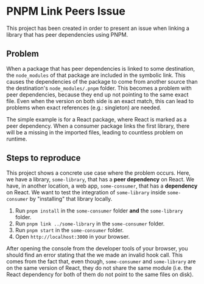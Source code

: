 # PNPM Link Peers Issue

This project has been created in order to present an issue when linking a library that has peer dependencies using PNPM.

## Problem

When a package that has peer dependencies is linked to some destination, the `node_modules` of that package are included in the symbolic link. This causes the dependencies of the package to come from another source than the destination's `node_modules/.pnpm` folder. This becomes a problem with peer dependencies, because they end up not pointing to the same exact file. Even when the version on both side is an exact match, this can lead to problems when exact references (e.g.: singleton) are needed.

The simple example is for a React package, where React is marked as a peer dependency. When a consumer package links the first library, there will be a missing in the imported files, leading to countless problem on runtime.

## Steps to reproduce

This project shows a concrete use case where the problem occurs. Here, we have a library, `some-library`, that has a **peer dependency** on React. We have, in another location, a web app, `some-consumer`, that has a **dependency** on React. We want to test the integration of `some-library` inside `some-consumer` by "installing" that library locally.

1. Run `pnpm install` in the `some-consumer` folder **and** the `some-library` folder.
2. Run `pnpm link ../some-library` in the `some-consumer` folder.
3. Run `pnpm start` in the `some-consumer` folder.
4. Open `http://localhost:3000` in your browser.

After opening the console from the developer tools of your browser, you should find an error stating that the we made an invalid hook call. This comes from the fact that, even though, `some-consumer` and `some-library` are on the same version of React, they do not share the same module (i.e. the React dependency for both of them do not point to the same files on disk).
